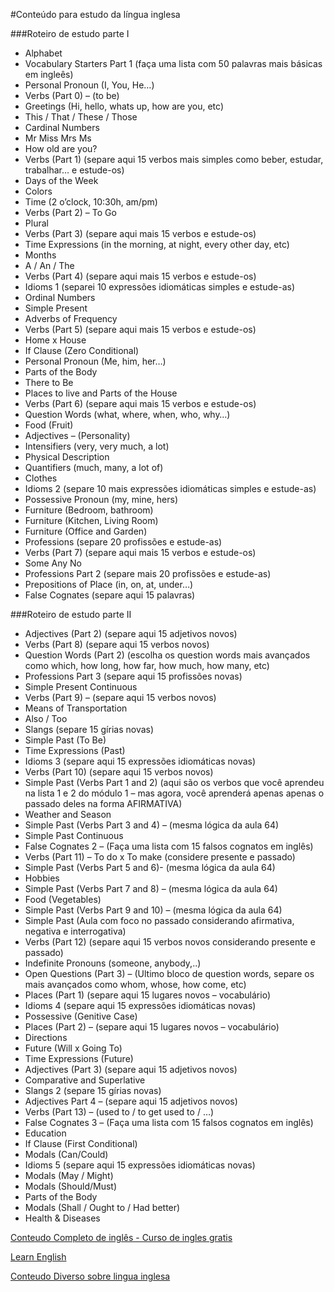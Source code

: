 #Conteúdo para estudo da língua inglesa

###Roteiro de estudo parte I

* Alphabet
* Vocabulary Starters Part 1 (faça uma lista com 50 palavras mais básicas em ingleês)
* Personal Pronoun (I, You, He…)
* Verbs (Part 0) – (to be)
* Greetings (Hi, hello, whats up, how are you, etc)
* This / That / These / Those
* Cardinal Numbers
* Mr Miss Mrs Ms
* How old are you?
* Verbs (Part 1) (separe aqui 15 verbos mais simples como beber, estudar, trabalhar… e estude-os)
* Days of the Week
* Colors
* Time (2 o’clock, 10:30h, am/pm)
* Verbs (Part 2) – To Go
* Plural
* Verbs (Part 3) (separe aqui mais 15 verbos e estude-os)
* Time Expressions (in the morning, at night, every other day, etc)
* Months
* A / An / The
* Verbs (Part 4) (separe aqui mais 15 verbos e estude-os)
* Idioms 1 (separei 10 expressões idiomáticas simples e estude-as)
* Ordinal Numbers
* Simple Present
* Adverbs of Frequency
* Verbs (Part 5) (separe aqui mais 15 verbos e estude-os)
* Home x House
* If Clause (Zero Conditional)
* Personal Pronoun (Me, him, her…)
* Parts of the Body
* There to Be
* Places to live and Parts of the House
* Verbs (Part 6) (separe aqui mais 15 verbos e estude-os)
* Question Words (what, where, when, who, why…)
* Food (Fruit)
* Adjectives – (Personality)
* Intensifiers (very, very much, a lot)
* Physical Description
* Quantifiers (much, many, a lot of)
* Clothes
* Idioms 2 (separe 10 mais expressões idiomáticas simples e estude-as)
* Possessive Pronoun (my, mine, hers)
* Furniture (Bedroom, bathroom)
* Furniture (Kitchen, Living Room)
* Furniture (Office and Garden)
* Professions (separe 20 profissões e estude-as)
* Verbs (Part 7) (separe aqui mais 15 verbos e estude-os)
* Some Any No
* Professions Part 2 (separe mais 20 profissões e estude-as)
* Prepositions of Place (in, on, at, under…)
* False Cognates (separe aqui 15 palavras)


###Roteiro de estudo parte II
* Adjectives (Part 2) (separe aqui 15 adjetivos novos)
* Verbs (Part 8) (separe aqui 15 verbos novos)
* Question Words (Part 2) (escolha os question words mais avançados como which, how long, how far, how much, how many, etc)
* Professions Part 3 (separe aqui 15 profissões novas)
* Simple Present Continuous
* Verbs (Part 9) – (separe aqui 15 verbos novos)
* Means of Transportation
* Also / Too
* Slangs (separe 15 gírias novas)
* Simple Past (To Be)
* Time Expressions (Past)
* Idioms 3 (separe aqui 15 expressões idiomáticas novas)
* Verbs (Part 10) (separe aqui 15 verbos novos)
* Simple Past (Verbs Part 1 and 2) (aqui são os verbos que você aprendeu na lista 1 e 2 do módulo 1 – mas agora, você aprenderá apenas apenas o passado deles na forma AFIRMATIVA)
* Weather and Season
* Simple Past (Verbs Part 3 and 4) – (mesma lógica da aula 64)
* Simple Past Continuous
* False Cognates 2 – (Faça uma lista com 15 falsos cognatos em inglês)
* Verbs (Part 11) – To do x To make (considere presente e passado)
* Simple Past (Verbs Part 5 and 6)- (mesma lógica da aula 64)
* Hobbies
* Simple Past (Verbs Part 7 and 8) – (mesma lógica da aula 64)
* Food (Vegetables)
* Simple Past (Verbs Part 9 and 10) – (mesma lógica da aula 64)
* Simple Past (Aula com foco no passado considerando afirmativa, negativa e interrogativa)
* Verbs (Part 12) (separe aqui 15 verbos novos considerando presente e passado)
* Indefinite Pronouns (someone, anybody,..)
* Open Questions (Part 3) – (Ultimo bloco de question words, separe os mais avançados como whom, whose, how come, etc)
* Places (Part 1) (separe aqui 15 lugares novos – vocabulário)
* Idioms 4 (separe aqui 15 expressões idiomáticas novas)
* Possessive (Genitive Case)
* Places (Part 2) – (separe aqui 15 lugares novos – vocabulário)
* Directions
* Future (Will x Going To)
* Time Expressions (Future)
* Adjectives (Part 3) (separe aqui 15 adjetivos novos)
* Comparative and Superlative
* Slangs 2 (separe 15 gírias novas)
* Adjectives Part 4 – (separe aqui 15 adjetivos novos)
* Verbs (Part 13) – (used to / to get used to / …)
* False Cognates 3 – (Faça uma lista com 15 falsos cognatos em inglês)
* Education
* If Clause (First Conditional)
* Modals (Can/Could)
* Idioms 5 (separe aqui 15 expressões idiomáticas novas)
* Modals (May / Might)
* Modals (Should/Must)
* Parts of the Body
* Modals (Shall / Ought to / Had better)
* Health & Diseases

[Conteudo Completo de inglês - Curso de ingles gratis](http://www.cursodeinglesgratis.org/)

[Learn English](http://www.learnenglish.de/)

[Conteudo Diverso sobre lingua inglesa](http://www.englishexperts.com.br/)
